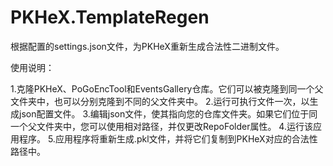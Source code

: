 # PKHeX.TemplateRegen
根据配置的settings.json文件，为PKHeX重新生成合法性二进制文件。

使用说明：

1.克隆PKHeX、PoGoEncTool和EventsGallery仓库。它们可以被克隆到同一个父文件夹中，也可以分别克隆到不同的父文件夹中。
2.运行可执行文件一次，以生成json配置文件。
3.编辑json文件，使其指向您的仓库文件夹。如果它们位于同一个父文件夹中，您可以使用相对路径，并仅更改RepoFolder属性。
4.运行该应用程序。
5.应用程序将重新生成.pkl文件，并将它们复制到PKHeX对应的合法性路径中。
